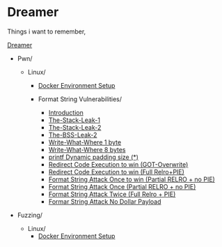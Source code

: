 # Dreamer 

Things i want to remember,

[Dreamer](https://ismailbozkurt.github.io)

- Pwn/

    - Linux/

        - [Docker Environment Setup](/Dreamer-Wiki/Pwn/Linux/Environment-setup/)

        - Format String Vulnerabilities/
            - [Introduction](/Dreamer-Wiki/Pwn/Linux/Format%20String%20Vulnerabilities/01-Introduction/)
            - [The-Stack-Leak-1](/Dreamer-Wiki/Pwn/Linux/Format%20String%20Vulnerabilities/02-Format-String-Attack-The-Stack-Leak-1/)
            - [The-Stack-Leak-2](/Dreamer-Wiki/Pwn/Linux/Format%20String%20Vulnerabilities/03-Format-String-Attack-The-Stack-Leak-2/)
            - [The-BSS-Leak-2](/Dreamer-Wiki/Pwn/Linux/Format%20String%20Vulnerabilities/04-Format-String-Attack-The-BSS-Leak/)
            - [Write-What-Where 1 byte](/Dreamer-Wiki/Pwn/Linux/Format%20String%20Vulnerabilities/05-Format-String-Attack-Write-what-where-1-byte/)
            - [Write-What-Where 8 bytes](/Dreamer-Wiki/Pwn/Linux/Format%20String%20Vulnerabilities/06-Format-String-Attack-Write-what-where-8-bytes/)
            - [printf Dynamic padding size (*)](/Dreamer-Wiki/Pwn/Linux/Format%20String%20Vulnerabilities/07-Format-String-Attack-printf-Dynamic-padding-size/)
            - [Redirect Code Execution to win (GOT-Overwrite)](/Dreamer-Wiki/Pwn/Linux/Format%20String%20Vulnerabilities/08-Format-String-Attack-Redirect-Code-Execution-to-win-%28GOT-Overwrite%29/)
            - [Redirect Code Execution to win (Full Relro+PIE)](/Dreamer-Wiki/Pwn/Linux/Format%20String%20Vulnerabilities/09-Format-String-Attack-Redirect-Code-Execution-%28Full-Relro%2BPIE-Enabled%29/)
            - [Format String Attack Once to win (Partial RELRO + no PIE)](/Dreamer-Wiki/Pwn/Linux/Format%20String%20Vulnerabilities/10-Format-String-Attack-Format-String-Attack-Once/)
            - [Format String Attack Once (Partial RELRO + no PIE)](/Dreamer-Wiki/Pwn/Linux/Format%20String%20Vulnerabilities/11-Format-String-Attack-Format-String-Attack-Once-%28Partial-RELRO%2Bno-PIE%29/)
            - [Format String Attack Twice (Full Relro + PIE)](/Dreamer-Wiki/Pwn/Linux/Format%20String%20Vulnerabilities/12-Format-String-Attack-Format-String-Attack-Twice-%28Full-RELRO%2BPIE%29/)
            - [Formar String Attack No Dollar Payload](/Dreamer-Wiki/Pwn/Linux/Format%20String%20Vulnerabilities/13-Format-String-Attack-No-Dollar-Payload/)

- Fuzzing/
    - Linux/
        - [Docker Environment Setup](/Dreamer-Wiki/Fuzzing/Linux/Fuzzing-environment-setup/)